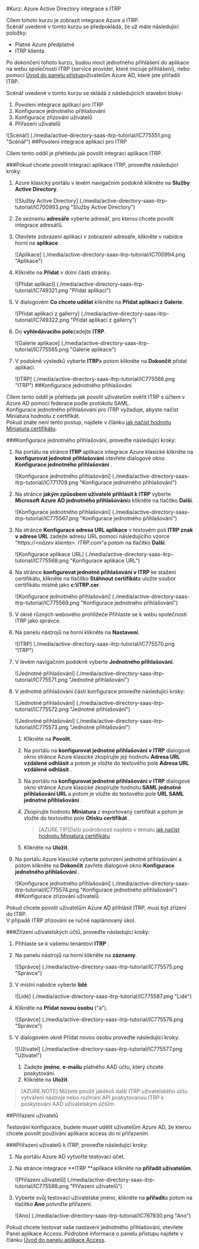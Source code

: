 <properties
    pageTitle="Kurz: Azure Active Directory integrace s ITRP | Microsoft Azure" 
    description="Naučte se používat ITRP s Azure Active Directory povolit jednotné přihlašování, automatizované zřizování a další!" 
    services="active-directory" 
    authors="jeevansd"  
    documentationCenter="na" 
    manager="femila"/>
<tags 
    ms.service="active-directory" 
    ms.devlang="na" 
    ms.topic="article" 
    ms.tgt_pltfrm="na" 
    ms.workload="identity" 
    ms.date="09/07/2016" 
    ms.author="jeedes" />

#<a name="tutorial-azure-active-directory-integration-with-itrp"></a>Kurz: Azure Active Directory integrace s ITRP
  
Cílem tohoto kurzu je zobrazit integrace Azure a ITRP.  
Scénář uvedené v tomto kurzu se předpokládá, že už máte následující položky:

-   Platné Azure předplatné
-   ITRP klienta
  
Po dokončení tohoto kurzu, budou moct jednotného přihlášení do aplikace na webu společnosti ITRP (service provider, které iniciuje přihlášení), nebo pomocí [Úvod do panelu přístup](active-directory-saas-access-panel-introduction.md)uživatelům Azure AD, které jste přiřadili ITRP.
  
Scénář uvedené v tomto kurzu se skládá z následujících stavební bloky:

1.  Povolení integrace aplikací pro ITRP
2.  Konfigurace jednotného přihlašování
3.  Konfigurace zřizování uživatelů
4.  Přiřazení uživatelů

![Scénář] (./media/active-directory-saas-itrp-tutorial/IC775551.png "Scénář")
##<a name="enabling-the-application-integration-for-itrp"></a>Povolení integrace aplikací pro ITRP
  
Cílem tento oddíl je přehledu jak povolit integraci aplikace ITRP.

###<a name="to-enable-the-application-integration-for-itrp-perform-the-following-steps"></a>Pokud chcete povolit integraci aplikace ITRP, proveďte následující kroky:

1.  Azure klasický portálu v levém navigačním podokně klikněte na **Služby Active Directory**.

    ![Služby Active Directory] (./media/active-directory-saas-itrp-tutorial/IC700993.png "Služby Active Directory")

2.  Ze seznamu **adresáře** vyberte adresář, pro kterou chcete povolit integrace adresářů.

3.  Otevřete zobrazení aplikací v zobrazení adresáře, klikněte v nabídce horní na **aplikace** .

    ![Aplikace] (./media/active-directory-saas-itrp-tutorial/IC700994.png "Aplikace")

4.  Klikněte na **Přidat** v dolní části stránky.

    ![Přidat aplikaci] (./media/active-directory-saas-itrp-tutorial/IC749321.png "Přidat aplikaci")

5.  V dialogovém **Co chcete udělat** klikněte na **Přidat aplikaci z Galerie**.

    ![Přidat aplikaci z gallerry] (./media/active-directory-saas-itrp-tutorial/IC749322.png "Přidat aplikaci z gallerry")

6.  Do **vyhledávacího pole**zadejte **ITRP**.

    ![Galerie aplikace] (./media/active-directory-saas-itrp-tutorial/IC775565.png "Galerie aplikace")

7.  V podokně výsledků vyberte **ITRP**a potom klikněte na **Dokončit** přidat aplikaci.

    ![ITRP] (./media/active-directory-saas-itrp-tutorial/IC775566.png "ITRP")
##<a name="configuring-single-sign-on"></a>Konfigurace jednotného přihlašování
  
Cílem tento oddíl je přehledu jak povolit uživatelům ověřit ITRP s účtem v Azure AD pomocí federace podle protokolu SAML.  
Konfigurace jednotného přihlašování pro ITRP vyžaduje, abyste načíst Miniatura hodnotu z certifikát.  
Pokud znáte není tento postup, najdete v článku [jak načíst hodnotu Miniatura certifikátu](http://youtu.be/YKQF266SAxI).

###<a name="to-configure-single-sign-on-perform-the-following-steps"></a>Konfigurace jednotného přihlašování, proveďte následující kroky:

1.  Na portálu na stránce **ITRP** aplikace integrace Azure klasické klikněte na **konfigurovat jednotné přihlašování** otevřete dialogové okno **Konfigurace jednotného přihlašování** .

    ![Konfigurace jednotného přihlašování] (./media/active-directory-saas-itrp-tutorial/IC771709.png "Konfigurace jednotného přihlašování")

2.  Na stránce **jakým způsobem uživatelé přihlásit k ITRP** vyberte **Microsoft Azure AD jednotného přihlašování**a klikněte na tlačítko **Další**.

    ![Konfigurace jednotného přihlašování] (./media/active-directory-saas-itrp-tutorial/IC775567.png "Konfigurace jednotného přihlašování")

3.  Na stránce **Konfigurace adresa URL aplikace** v textovém poli **ITRP znak v adrese URL** zadejte adresu URL pomocí následujícího vzorce "*https://\<název klienta\>. ITRP.com*"a potom na tlačítko **Další**.

    ![Konfigurace aplikace URL] (./media/active-directory-saas-itrp-tutorial/IC775568.png "Konfigurace aplikace URL")

4.  Na stránce **konfigurovat jednotné přihlašování v ITRP** ke stažení certifikátu, klikněte na tlačítko **Stáhnout certifikát**a uložte soubor certifikátu místně jako **c:\\ITRP.cer**.

    ![Konfigurace jednotného přihlašování] (./media/active-directory-saas-itrp-tutorial/IC775569.png "Konfigurace jednotného přihlašování")

5.  V okně různých webového prohlížeče Přihlaste se k webu společnosti ITRP jako správce.

6.  Na panelu nástrojů na horní klikněte na **Nastavení**.

    ![ITRP] (./media/active-directory-saas-itrp-tutorial/IC775570.png "ITRP")

7.  V levém navigačním podokně vyberte **Jednotného přihlašování**.

    ![Jednotné přihlašování] (./media/active-directory-saas-itrp-tutorial/IC775571.png "Jednotné přihlašování")

8.  V jednotné přihlašování části konfigurace proveďte následující kroky:

    ![Jednotné přihlašování] (./media/active-directory-saas-itrp-tutorial/IC775572.png "Jednotné přihlašování")

    ![Jednotné přihlašování] (./media/active-directory-saas-itrp-tutorial/IC775573.png "Jednotné přihlašování")

    1.  Klikněte na **Povolit**.
    2.  Na portálu na **konfigurovat jednotné přihlašování v ITRP** dialogové okno stránce Azure klasické zkopírujte její hodnotu **Adresa URL vzdálené odhlásit** a potom je vložte do textového pole **Adresa URL vzdálené odhlásit** .
    3.  Na portálu na **konfigurovat jednotné přihlašování v ITRP** dialogové okno stránce Azure klasické zkopírujte hodnotu **SAML jednotné přihlašování URL** a potom je vložte do textového pole **URL SAML jednotné přihlašování** .
    4.  Zkopírujte hodnotu **Miniatura** z exportovaný certifikát a potom je vložte do textového pole **Otisku certifikát** .
        
        >[AZURE.TIP]Další podrobnosti najdete v tématu [jak načíst hodnotu Miniatura certifikátu](http://youtu.be/YKQF266SAxI)

    5.  Klikněte na **Uložit**.

9.  Na portálu Azure klasické vyberte potvrzení jednotné přihlašování a potom klikněte na **Dokončit** zavřete dialogové okno **Konfigurace jednotného přihlašování** .

    ![Konfigurace jednotného přihlašování] (./media/active-directory-saas-itrp-tutorial/IC775574.png "Konfigurace jednotného přihlašování")
##<a name="configuring-user-provisioning"></a>Konfigurace zřizování uživatelů
  
Pokud chcete povolit uživatelům Azure AD přihlásit ITRP, musí být zřízení do ITRP.  
V případě ITRP zřizování se ručně naplánovaný úkol.

###<a name="to-provision-a-user-accounts-perform-the-following-steps"></a>Zřízení uživatelských účtů, proveďte následující kroky:

1.  Přihlaste se k vašemu tenantovi **ITRP** .

2.  Na panelu nástrojů na horní klikněte na **záznamy**.

    ![Správce] (./media/active-directory-saas-itrp-tutorial/IC775575.png "Správce")

3.  V místní nabídce vyberte **lidé**.

    ![Lidé] (./media/active-directory-saas-itrp-tutorial/IC775587.png "Lidé")

4.  Klikněte na **Přidat novou osobu** ("a").

    ![Správce] (./media/active-directory-saas-itrp-tutorial/IC775576.png "Správce")

5.  V dialogovém okně Přidat novou osobu proveďte následující kroky:

    ![Uživatel] (./media/active-directory-saas-itrp-tutorial/IC775577.png "Uživatel")

    1.  Zadejte **jméno**, **e-mailu** platného AAD účtu, který chcete poskytování.
    2.  Klikněte na **Uložit**.

>[AZURE.NOTE] Můžete použít jakékoli další ITRP uživatelského účtu vytváření nástroje nebo rozhraní API poskytovanou ITRP k poskytování AAD uživatelským účtům.

##<a name="assigning-users"></a>Přiřazení uživatelů
  
Testování konfigurace, budete muset udělit uživatelům Azure AD, že kterou chcete povolit používání aplikace access do ní přiřazením.

###<a name="to-assign-users-to-itrp-perform-the-following-steps"></a>Přiřazení uživatelů k ITRP, proveďte následující kroky:

1.  Na portálu Azure AD vytvořte testovací účet.

2.  Na stránce integrace **ITRP **aplikace klikněte na **přiřadit uživatelům**.

    ![Přiřazení uživatelů] (./media/active-directory-saas-itrp-tutorial/IC775588.png "Přiřazení uživatelů")

3.  Vyberte svůj testovací uživatelské jméno, klikněte na **přiřadit**a potom na tlačítko **Ano** potvrďte přiřazení.

    ![Ano] (./media/active-directory-saas-itrp-tutorial/IC767830.png "Ano")
  
Pokud chcete testovat vaše nastavení jednotného přihlašování, otevřete Panel aplikace Access. Podrobné informace o panelu přístupu najdete v článku [Úvod do panelu aplikace Access](active-directory-saas-access-panel-introduction.md).
